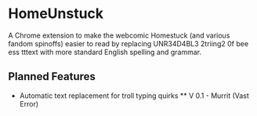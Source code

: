 # HomeUnstuck

A Chrome extension to make the webcomic Homestuck (and various fandom spinoffs) easier to read by replacing UNR34D4BL3 2triing2 0f bee ess tttext with more standard English spelling and grammar.

## Planned Features
* Automatic text replacement for troll typing quirks
** V 0.1 - Murrit (Vast Error)

